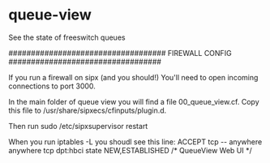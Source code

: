 queue-view
==========

See the state of freeswitch queues


###################################
FIREWALL CONFIG
##################################

If you run a firewall on sipx (and you should!)  You'll need to open incoming connections to port 3000.

In the main folder of queue view you will find a file 00_queue_view.cf.  Copy this file to /usr/share/sipxecs/cfinputs/plugin.d.

Then run sudo /etc/sipxsupervisor restart

When you run iptables -L you shoudl see this line:
ACCEPT     tcp  --  anywhere             anywhere            tcp dpt:hbci state NEW,ESTABLISHED /* QueueView Web UI */ 

 

